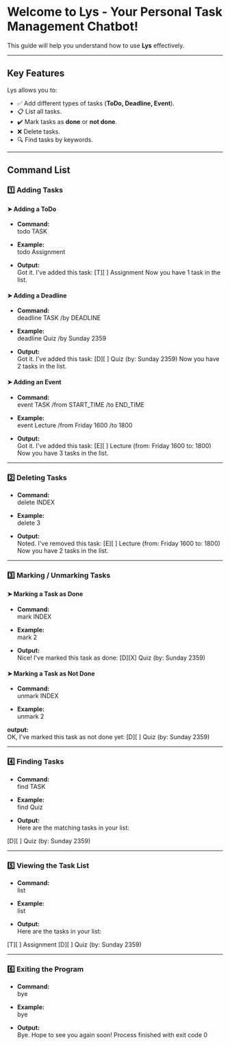 # Welcome to Lys - Your Personal Task Management Chatbot!  
This guide will help you understand how to use **Lys** effectively.

---

## **Key Features**  
Lys allows you to:
- ✅ Add different types of tasks (**ToDo, Deadline, Event**).  
- 📋 List all tasks.  
- ✔️ Mark tasks as **done** or **not done**.  
- ❌ Delete tasks.  
- 🔍 Find tasks by keywords.  

---

## **Command List**  

### **1️⃣ Adding Tasks**  

#### **➤ Adding a ToDo**  
- **Command:**  
todo TASK

- **Example:**  
todo Assignment

- **Output:**  
Got it. I've added this task: [T][ ] Assignment Now you have 1 task in the list.

#### **➤ Adding a Deadline**  
- **Command:**  
deadline TASK /by DEADLINE

- **Example:**  
deadline Quiz /by Sunday 2359

- **Output:**  
Got it. I've added this task: [D][ ] Quiz (by: Sunday 2359) Now you have 2 tasks in the list.

#### **➤ Adding an Event**  
- **Command:**  
event TASK /from START_TIME /to END_TIME

- **Example:**  
event Lecture /from Friday 1600 /to 1800

- **Output:**  
Got it. I've added this task: [E][ ] Lecture (from: Friday 1600 to: 1800) Now you have 3 tasks in the list.

---

### **2️⃣ Deleting Tasks**  
- **Command:**  
delete INDEX

- **Example:**  
delete 3

- **Output:**  
Noted. I've removed this task: [E][ ] Lecture (from: Friday 1600 to: 1800) Now you have 2 tasks in the list.

---

### **3️⃣ Marking / Unmarking Tasks**  

#### **➤ Marking a Task as Done**  
- **Command:**  
mark INDEX

- **Example:**  
mark 2

- **Output:**  
Nice! I've marked this task as done: [D][X] Quiz (by: Sunday 2359)

#### **➤ Marking a Task as Not Done**  
- **Command:**  
unmark INDEX

- **Example:**  
unmark 2

**output:**  
OK, I've marked this task as not done yet: [D][ ] Quiz (by: Sunday 2359)

---

### **4️⃣ Finding Tasks**  
- **Command:**  
find TASK

- **Example:**  
find Quiz

- **Output:**  
Here are the matching tasks in your list:

[D][ ] Quiz (by: Sunday 2359)

---

### **5️⃣ Viewing the Task List**  
- **Command:**  
list

- **Example:**  
list

- **Output:**  
Here are the tasks in your list:

[T][ ] Assignment
[D][ ] Quiz (by: Sunday 2359)

---

### **6️⃣ Exiting the Program**  
- **Command:**  
bye

- **Example:**  
bye

- **Output:**  
Bye. Hope to see you again soon! Process finished with exit code 0

